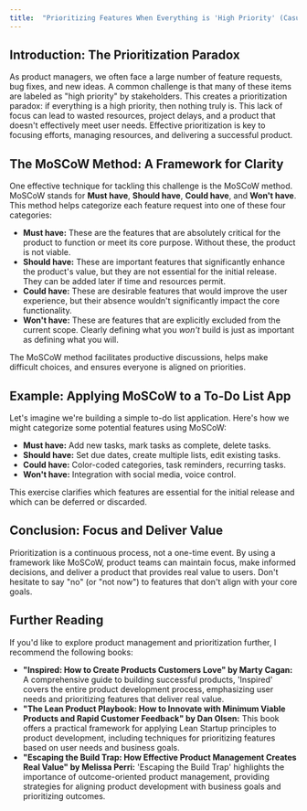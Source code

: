 ```yaml
---
title:  "Prioritizing Features When Everything is 'High Priority' (Casual)"
---
```


## Introduction: The Prioritization Paradox

As product managers, we often face a large number of feature requests, bug fixes, and new ideas. A common challenge is that many of these items are labeled as "high priority" by stakeholders. This creates a prioritization paradox: if everything is a high priority, then nothing truly is. This lack of focus can lead to wasted resources, project delays, and a product that doesn't effectively meet user needs. Effective prioritization is key to focusing efforts, managing resources, and delivering a successful product.

## The MoSCoW Method: A Framework for Clarity

One effective technique for tackling this challenge is the MoSCoW method. MoSCoW stands for **Must have**, **Should have**, **Could have**, and **Won't have**. This method helps categorize each feature request into one of these four categories:

*   **Must have:** These are the features that are absolutely critical for the product to function or meet its core purpose. Without these, the product is not viable.
*   **Should have:** These are important features that significantly enhance the product's value, but they are not essential for the initial release. They can be added later if time and resources permit.
*   **Could have:** These are desirable features that would improve the user experience, but their absence wouldn't significantly impact the core functionality.
*   **Won't have:** These are features that are explicitly excluded from the current scope. Clearly defining what you *won't* build is just as important as defining what you will.

The MoSCoW method facilitates productive discussions, helps make difficult choices, and ensures everyone is aligned on priorities.

## Example: Applying MoSCoW to a To-Do List App

Let's imagine we're building a simple to-do list application. Here's how we might categorize some potential features using MoSCoW:

*   **Must have:** Add new tasks, mark tasks as complete, delete tasks.
*   **Should have:** Set due dates, create multiple lists, edit existing tasks.
*   **Could have:** Color-coded categories, task reminders, recurring tasks.
*   **Won't have:** Integration with social media, voice control.

This exercise clarifies which features are essential for the initial release and which can be deferred or discarded.

## Conclusion: Focus and Deliver Value

Prioritization is a continuous process, not a one-time event. By using a framework like MoSCoW, product teams can maintain focus, make informed decisions, and deliver a product that provides real value to users. Don't hesitate to say "no" (or "not now") to features that don't align with your core goals.

## Further Reading

If you'd like to explore product management and prioritization further, I recommend the following books:

*   **"Inspired: How to Create Products Customers Love" by Marty Cagan:** A comprehensive guide to building successful products, 'Inspired' covers the entire product development process, emphasizing user needs and prioritizing features that deliver real value.
*   **"The Lean Product Playbook: How to Innovate with Minimum Viable Products and Rapid Customer Feedback" by Dan Olsen:** This book offers a practical framework for applying Lean Startup principles to product development, including techniques for prioritizing features based on user needs and business goals.
*   **"Escaping the Build Trap: How Effective Product Management Creates Real Value" by Melissa Perri:** 'Escaping the Build Trap' highlights the importance of outcome-oriented product management, providing strategies for aligning product development with business goals and prioritizing outcomes.
